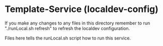 Template-Service (localdev-config)
==================================================================================================

If you make any changes to any files in this directory remember to run "./runLocal.sh refresh" to
refresh the localdev configuration.

Files here tells the runLocal.sh script how to run this service.
